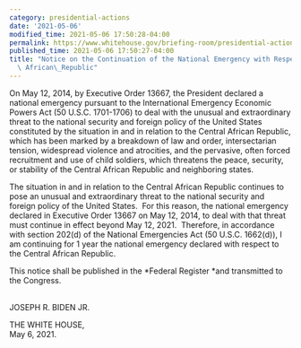 ```yaml
---
category: presidential-actions
date: '2021-05-06'
modified_time: 2021-05-06 17:50:28-04:00
permalink: https://www.whitehouse.gov/briefing-room/presidential-actions/2021/05/06/notice-on-the-continuation-of-the-national-emergency-with-respect-to-the-central-african-republic/
published_time: 2021-05-06 17:50:27-04:00
title: "Notice on the Continuation of the National Emergency with Respect to the Central\
  \ African\_Republic"
---
```

 
On May 12, 2014, by Executive Order 13667, the President declared a
national emergency pursuant to the International Emergency Economic
Powers Act (50 U.S.C. 1701-1706) to deal with the unusual and
extraordinary threat to the national security and foreign policy of the
United States constituted by the situation in and in relation to the
Central African Republic, which has been marked by a breakdown of law
and order, intersectarian tension, widespread violence and atrocities,
and the pervasive, often forced recruitment and use of child soldiers,
which threatens the peace, security, or stability of the Central African
Republic and neighboring states.

The situation in and in relation to the Central African Republic
continues to pose an unusual and extraordinary threat to the national
security and foreign policy of the United States.  For this reason, the
national emergency declared in Executive Order 13667 on May 12, 2014, to
deal with that threat must continue in effect beyond May 12, 2021. 
Therefore, in accordance with section 202(d) of the National Emergencies
Act (50 U.S.C. 1662(d)), I am continuing for 1 year the national
emergency declared with respect to the Central African Republic.

This notice shall be published in the *Federal Register *and transmitted
to the Congress.  
                                    

JOSEPH R. BIDEN JR.   

THE WHITE HOUSE,  
May 6, 2021.
